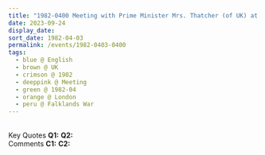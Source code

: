 ```yaml
---
title: "1982-0400 Meeting with Prime Minister Mrs. Thatcher (of UK) at the time of the Falklands War, London, UK (other months 0500 and 0600)"
date: 2023-09-24
display_date: 
sort_date: 1982-04-03
permalink: /events/1982-0403-0400
tags:
  - blue @ English
  - brown @ UK
  - crimson @ 1982
  - deeppink @ Meeting
  - green @ 1982-04
  - orange @ London
  - peru @ Falklands War
---
```


<br>

<wave-list>
  <list-title color="DarkSeaGreen" width="55">Key Quotes</list-title>
  <list-item color="BlanchedAlmond" width="280"><b>Q1:</b> <i></i></list-item>
  <list-item color="Lavender" width="280"><b>Q2:</b> <i></i></list-item>
</wave-list>

<br>

<wave-list>
  <list-title color="DarkSeaGreen" width="55">Comments</list-title>
  <list-item color="BlanchedAlmond" width="280"><b>C1:</b> <i></i></list-item>
  <list-item color="Lavender" width="280"><b>C2:</b> <i></i></list-item>
</wave-list>